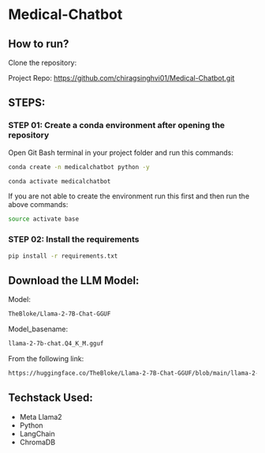 # Medical-Chatbot

## How to run?

Clone the repository:

Project Repo: https://github.com/chiragsinghvi01/Medical-Chatbot.git

## STEPS: 

### STEP 01: Create a conda environment after opening the repository

Open Git Bash terminal in your project folder and run this commands:

```bash
conda create -n medicalchatbot python -y
```

```bash
conda activate medicalchatbot
```

If you are not able to create the environment run this first and then run the above commands:

```bash
source activate base
```
### STEP 02: Install the requirements

```bash
pip install -r requirements.txt
```

## Download the LLM Model:

Model:
```bash
TheBloke/Llama-2-7B-Chat-GGUF
```

Model_basename:

```bash
llama-2-7b-chat.Q4_K_M.gguf
```

From the following link:

```bash
https://huggingface.co/TheBloke/Llama-2-7B-Chat-GGUF/blob/main/llama-2-7b-chat.Q4_K_M.gguf
```

## Techstack Used:

- Meta Llama2
- Python
- LangChain
- ChromaDB